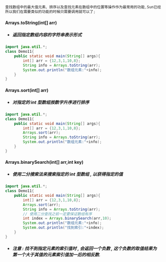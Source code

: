 ```java
查找数组中的最大值元素、排序以及查找元素在数组中的位置等操作作为最常用的功能,Sun已经帮我们封装成了对应的方法;
所以我们在需要类似的功能的时候只需要调用就可以了;
```

#### Arrays.toString\(int\[\] arr\)

* ##### 返回指定数组内容的字符串表示形式

```java
import java.util.*;
class Demo11{
    public static void main(String[] args){
        int[] arr = {12,3,1,10,8};
        String info = Arrays.toString(arr);
        System.out.println("数组元素:"+info);
    }
}
```

#### Arrays.sort\(int\[\] arr\)

* ##### 对指定的 int 型数组按数字升序进行排序

```java
import java.util.*;
class Demo11{
    public static void main(String[] args){
        int[] arr = {12,3,1,10,8};
        Arrays.sort(arr);
        String info = Arrays.toString(arr);
        System.out.println("数组元素:"+info);
    }
}
```

#### Arrays.binarySearch\(int\[\] arr,int key\)

* ##### 使用二分搜索法来搜索指定的 int 型数组 , 以获得指定的值

```java
import java.util.*;
class Demo11{
    public static void main(String[] args){
        int[] arr = {12,3,1,10,8};
        Arrays.sort(arr);
        String info = Arrays.toString(arr);
        // 使用二分查找之前一定要保证数组有序
        int index = Arrays.binarySearch(arr,10);
        System.out.println("数组元素:"+info);
        System.out.println("找到索引:"+index);
    }
}
```

* ##### 注意 : 找不到指定元素的索引值时 , 会返回一个负数 , 这个负数的取值结果为第一个大于其值的元素索引值加一后的相反数.



